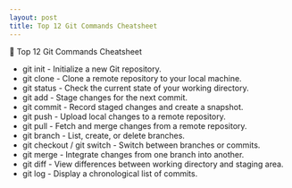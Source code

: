 ```yaml
---
layout: post
title: Top 12 Git Commands Cheatsheet
---
```


📘 Top 12 Git Commands Cheatsheet

- git init - Initialize a new Git repository.
- git clone - Clone a remote repository to your local machine.
- git status - Check the current state of your working directory.
- git add - Stage changes for the next commit.
- git commit - Record staged changes and create a snapshot.
- git push - Upload local changes to a remote repository.
- git pull - Fetch and merge changes from a remote repository.
- git branch - List, create, or delete branches.
- git checkout / git switch - Switch between branches or commits.
- git merge - Integrate changes from one branch into another.
- git diff - View differences between working directory and staging area.
- git log - Display a chronological list of commits.
